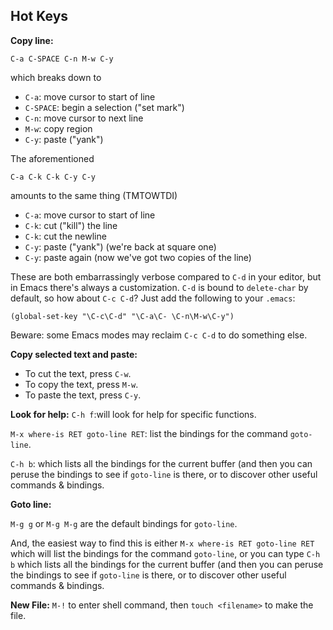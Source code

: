 ## Hot Keys

**Copy line:**

```
C-a C-SPACE C-n M-w C-y
```

which breaks down to

- `C-a`: move cursor to start of line
- `C-SPACE`: begin a selection ("set mark")
- `C-n`: move cursor to next line
- `M-w`: copy region
- `C-y`: paste ("yank")

The aforementioned

```
C-a C-k C-k C-y C-y
```

amounts to the same thing (TMTOWTDI)

- `C-a`: move cursor to start of line
- `C-k`: cut ("kill") the line
- `C-k`: cut the newline
- `C-y`: paste ("yank") (we're back at square one)
- `C-y`: paste again (now we've got two copies of the line)

These are both embarrassingly verbose compared to `C-d` in your editor, but in Emacs there's always a customization. `C-d` is bound to `delete-char` by default, so how about `C-c C-d`? Just add the following to your `.emacs`:

```
(global-set-key "\C-c\C-d" "\C-a\C- \C-n\M-w\C-y")
```

Beware: some Emacs modes may reclaim `C-c C-d` to do something else.

**Copy selected text and paste:**

- To cut the text, press `C-w`.
- To copy the text, press `M-w`.
- To paste the text, press `C-y`.

**Look for help:**
`C-h f`:will look for help for specific functions.

`M-x where-is RET goto-line RET`: list the bindings for the command `goto-line`.

`C-h b`: which lists all the bindings for the current buffer (and then you can peruse the bindings to see if `goto-line` is there, or to discover other useful commands & bindings.

**Goto line:**

`M-g g` or `M-g M-g` are the default bindings for `goto-line`.

And, the easiest way to find this is either `M-x where-is RET goto-line RET` which will list the bindings for the command `goto-line`, or you can type `C-h b` which lists all the bindings for the current buffer (and then you can peruse the bindings to see if `goto-line` is there, or to discover other useful commands & bindings.

**New File:**
`M-!` to enter shell command, then `touch <filename>` to make the file.